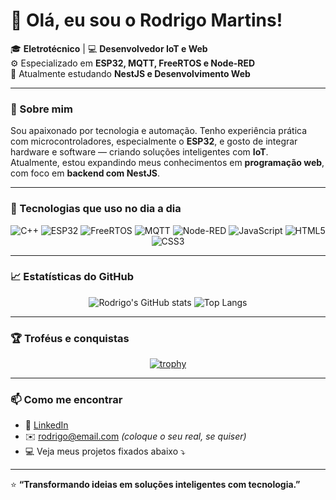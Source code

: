 # 👋 Olá, eu sou o Rodrigo Martins!

🎓 **Eletrotécnico** | 💻 **Desenvolvedor IoT e Web**  
⚙️ Especializado em **ESP32, MQTT, FreeRTOS e Node-RED**  
🚀 Atualmente estudando **NestJS e Desenvolvimento Web**

---

### 🧠 Sobre mim
Sou apaixonado por tecnologia e automação. Tenho experiência prática com microcontroladores, especialmente o **ESP32**, e gosto de integrar hardware e software — criando soluções inteligentes com **IoT**.  
Atualmente, estou expandindo meus conhecimentos em **programação web**, com foco em **backend com NestJS**.

---

### 🧰 Tecnologias que uso no dia a dia
<div align="center">

![C++](https://img.shields.io/badge/C++-00599C?style=for-the-badge&logo=cplusplus&logoColor=white)
![ESP32](https://img.shields.io/badge/ESP32-000000?style=for-the-badge&logo=espressif&logoColor=white)
![FreeRTOS](https://img.shields.io/badge/FreeRTOS-0078D7?style=for-the-badge)
![MQTT](https://img.shields.io/badge/MQTT-660066?style=for-the-badge&logo=mqtt&logoColor=white)
![Node-RED](https://img.shields.io/badge/Node--RED-8F0000?style=for-the-badge&logo=nodered&logoColor=white)
![JavaScript](https://img.shields.io/badge/JavaScript-F7DF1E?style=for-the-badge&logo=javascript&logoColor=black)
![HTML5](https://img.shields.io/badge/HTML5-E34F26?style=for-the-badge&logo=html5&logoColor=white)
![CSS3](https://img.shields.io/badge/CSS3-1572B6?style=for-the-badge&logo=css3&logoColor=white)

</div>

---

### 📈 Estatísticas do GitHub
<div align="center">

![Rodrigo's GitHub stats](https://github-readme-stats.vercel.app/api?username=rodrigo-martins&show_icons=true&theme=tokyonight&hide_border=true)
![Top Langs](https://github-readme-stats.vercel.app/api/top-langs/?username=rodrigo-martins&layout=compact&theme=tokyonight&hide_border=true)

</div>

---

### 🏆 Troféus e conquistas
<div align="center">

[![trophy](https://github-profile-trophy.vercel.app/?username=rodrigo-martins&theme=tokyonight&no-frame=true&row=1)](https://github.com/ryo-ma/github-profile-trophy)

</div>

---

### 📫 Como me encontrar
- 💼 [LinkedIn](https://www.linkedin.com/in/rodrigo-martins)
- ✉️ rodrigo@email.com *(coloque o seu real, se quiser)*
- 💻 Veja meus projetos fixados abaixo ⤵️

---

⭐ **“Transformando ideias em soluções inteligentes com tecnologia.”**
